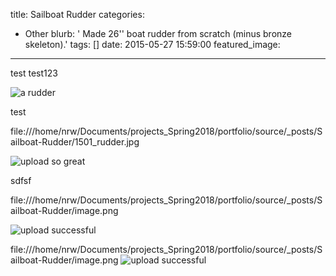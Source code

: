 title: Sailboat Rudder
categories:
  - Other
blurb: ' Made 26'' boat rudder from scratch (minus bronze skeleton).'
tags: []
date: 2015-05-27 15:59:00
featured_image:
---
test 
test123

![a rudder](1501_rudder.jpg)

test

file:///home/nrw/Documents/projects_Spring2018/portfolio/source/_posts/Sailboat-Rudder/1501_rudder.jpg


![upload so great](/_posts/Sailboat-Rudder/image.png)


sdfsf


file:///home/nrw/Documents/projects_Spring2018/portfolio/source/_posts/Sailboat-Rudder/image.png

![upload successful](/images/image2.png)

file:///home/nrw/Documents/projects_Spring2018/portfolio/source/_posts/Sailboat-Rudder/image.png
![upload successful](/images/image3.png)